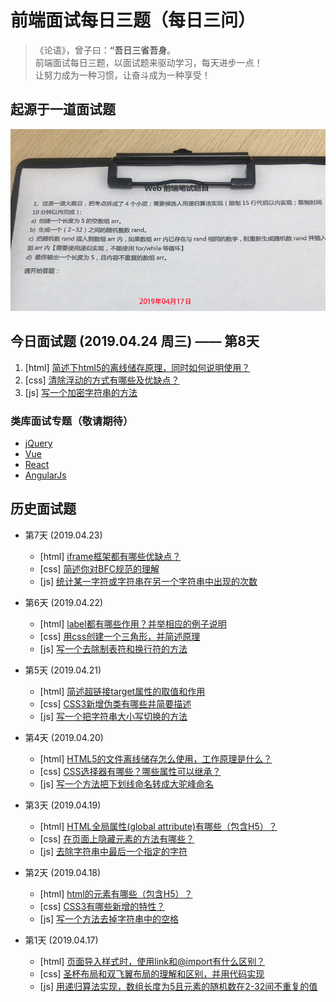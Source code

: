 # 前端面试每日三题（每日三问）

> 《论语》，曾子曰：**“吾日三省吾身**。  
> 前端面试每日三题，以面试题来驱动学习，每天进步一点！  
> 让努力成为一种习惯，让奋斗成为一种享受！

## 起源于一道面试题
![起源图](resource/images/begin.jpg)

## 今日面试题 (2019.04.24 周三) —— 第8天
1. [html] [简述下html5的离线储存原理，同时如何说明使用？](https://github.com/haizhilin2013/interview/issues/22)
2. [css] [清除浮动的方式有哪些及优缺点？](https://github.com/haizhilin2013/interview/issues/23)
3. [js] [写一个加密字符串的方法](https://github.com/haizhilin2013/interview/issues/24)

### 类库面试专题（敬请期待）
- [jQuery](lib/jQuery.md)
- [Vue](lib/Vue.md)
- [React](lib/React.md)
- [AngularJs](lib/AngularJs.md)

## 历史面试题
- 第7天 (2019.04.23)
    - [html] [iframe框架都有哪些优缺点？](https://github.com/haizhilin2013/interview/issues/19)
    - [css] [简述你对BFC规范的理解](https://github.com/haizhilin2013/interview/issues/20)
    - [js] [统计某一字符或字符串在另一个字符串中出现的次数](https://github.com/haizhilin2013/interview/issues/21)

- 第6天 (2019.04.22)
    - [html] [label都有哪些作用？并举相应的例子说明](https://github.com/haizhilin2013/interview/issues/16)
    - [css] [用css创建一个三角形，并简述原理](https://github.com/haizhilin2013/interview/issues/17)
    - [js] [写一个去除制表符和换行符的方法](https://github.com/haizhilin2013/interview/issues/18)

- 第5天 (2019.04.21)
    - [html] [简述超链接target属性的取值和作用](https://github.com/haizhilin2013/interview/issues/13)
    - [css] [CSS3新增伪类有哪些并简要描述](https://github.com/haizhilin2013/interview/issues/14)
    - [js] [写一个把字符串大小写切换的方法](https://github.com/haizhilin2013/interview/issues/15)

- 第4天 (2019.04.20)
    - [html] [HTML5的文件离线储存怎么使用，工作原理是什么？](https://github.com/haizhilin2013/interview/issues/10)
    - [css] [CSS选择器有哪些？哪些属性可以继承？](https://github.com/haizhilin2013/interview/issues/11)
    - [js] [写一个方法把下划线命名转成大驼峰命名](https://github.com/haizhilin2013/interview/issues/12)

- 第3天 (2019.04.19)
    - [html] [HTML全局属性(global attribute)有哪些（包含H5）？](https://github.com/haizhilin2013/interview/issues/7)
    - [css] [在页面上隐藏元素的方法有哪些？](https://github.com/haizhilin2013/interview/issues/8)
    - [js] [去除字符串中最后一个指定的字符](https://github.com/haizhilin2013/interview/issues/9)

- 第2天 (2019.04.18)
    - [html] [html的元素有哪些（包含H5）？](https://github.com/haizhilin2013/interview/issues/4)
    - [css] [CSS3有哪些新增的特性？](https://github.com/haizhilin2013/interview/issues/5)
    - [js] [写一个方法去掉字符串中的空格](https://github.com/haizhilin2013/interview/issues/6)

- 第1天 (2019.04.17)
    - [html] [页面导入样式时，使用link和@import有什么区别？](https://github.com/haizhilin2013/interview/issues/1)
    - [css] [圣杯布局和双飞翼布局的理解和区别，并用代码实现](https://github.com/haizhilin2013/interview/issues/2)
    - [js] [用递归算法实现，数组长度为5且元素的随机数在2-32间不重复的值](https://github.com/haizhilin2013/interview/issues/3)



